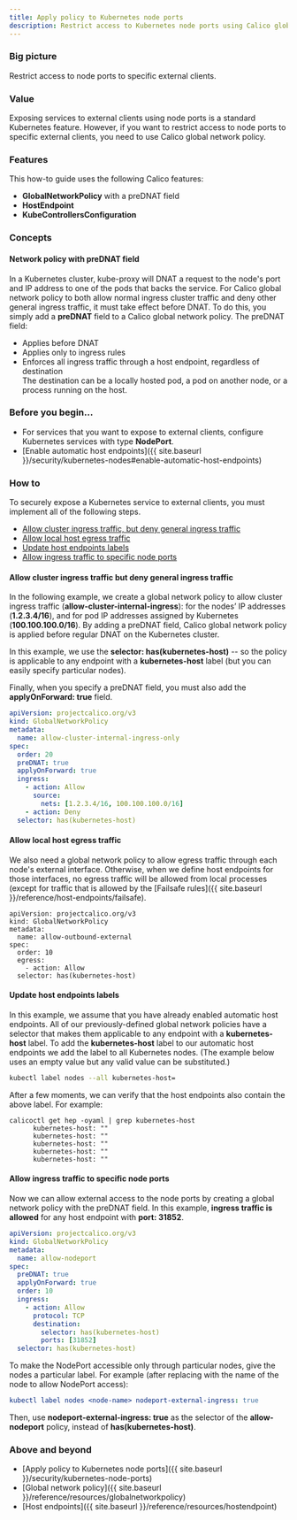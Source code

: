 ```yaml
---
title: Apply policy to Kubernetes node ports
description: Restrict access to Kubernetes node ports using Calico global network policy. Follow the steps to secure the host, the node ports, and the cluster. 
---
```


### Big picture

Restrict access to node ports to specific external clients.

### Value

Exposing services to external clients using node ports is a standard Kubernetes feature. However, if you want to restrict access to node ports to specific external clients, you need to use Calico global network policy.

### Features

This how-to guide uses the following Calico features:
- **GlobalNetworkPolicy** with a preDNAT field
- **HostEndpoint**
- **KubeControllersConfiguration**

### Concepts

#### Network policy with preDNAT field 

In a Kubernetes cluster, kube-proxy will DNAT a request to the node's port and IP address to one of the pods that backs the service. For Calico global network policy to both allow normal ingress cluster traffic and deny other general ingress traffic, it must take effect before DNAT. To do this, you simply add a **preDNAT** field to a Calico global network policy. The preDNAT field:

- Applies before DNAT
- Applies only to ingress rules
- Enforces all ingress traffic through a host endpoint, regardless of destination  
  The destination can be a locally hosted pod, a pod on another node, or a process running on the host. 

### Before you begin...

- For services that you want to expose to external clients, configure Kubernetes services with type **NodePort**. 
- [Enable automatic host endpoints]({{ site.baseurl }}/security/kubernetes-nodes#enable-automatic-host-endpoints)

### How to

To securely expose a Kubernetes service to external clients, you must implement all of the following steps. 

- [Allow cluster ingress traffic, but deny general ingress traffic](#allow-cluster-ingress-traffic-but-deny-general-ingress-traffic)
- [Allow local host egress traffic](#allow-local-host-egress-traffic)
- [Update host endpoints labels](#update-host-endpoints-labels)
- [Allow ingress traffic to specific node ports](#allow-ingress-traffic-to-specific-node-ports)

#### Allow cluster ingress traffic but deny general ingress traffic

In the following example, we create a global network policy to allow cluster ingress traffic (**allow-cluster-internal-ingress**): for the nodes’ IP addresses (**1.2.3.4/16**), and for pod IP addresses assigned by Kubernetes (**100.100.100.0/16**). By adding a preDNAT field, Calico global network policy is applied before regular DNAT on the Kubernetes cluster. 

In this example, we use the **selector: has(kubernetes-host)** -- so the policy is applicable to any endpoint with a **kubernetes-host** label (but you can easily specify particular nodes). 

Finally, when you specify a preDNAT field, you must also add the **applyOnForward: true** field.

```yaml
apiVersion: projectcalico.org/v3
kind: GlobalNetworkPolicy
metadata:
  name: allow-cluster-internal-ingress-only
spec:
  order: 20
  preDNAT: true
  applyOnForward: true
  ingress:
    - action: Allow
      source:
        nets: [1.2.3.4/16, 100.100.100.0/16]
    - action: Deny
  selector: has(kubernetes-host)
```

#### Allow local host egress traffic   

We also need a global network policy to allow egress traffic through each node's external interface. Otherwise, when we define host endpoints for those interfaces, no egress traffic will be allowed from local processes (except for traffic that is allowed by the [Failsafe rules]({{ site.baseurl }}/reference/host-endpoints/failsafe).

```
apiVersion: projectcalico.org/v3
kind: GlobalNetworkPolicy
metadata:
  name: allow-outbound-external
spec:
  order: 10
  egress:
    - action: Allow
  selector: has(kubernetes-host)
```

#### Update host endpoints labels

In this example, we assume that you have already enabled automatic host endpoints.
All of our previously-defined global network policies have a selector that makes them applicable to any endpoint with a **kubernetes-host** label.
To add the **kubernetes-host** label to our automatic host endpoints we add the label to all Kubernetes nodes. (The example below uses an empty value but any valid value can be substituted.)

```bash
kubectl label nodes --all kubernetes-host=
```

After a few moments, we can verify that the host endpoints also contain the above label. For example:

```
calicoctl get hep -oyaml | grep kubernetes-host
      kubernetes-host: ""
      kubernetes-host: ""
      kubernetes-host: ""
      kubernetes-host: ""
      kubernetes-host: ""
```

#### Allow ingress traffic to specific node ports

Now we can allow external access to the node ports by creating a global network policy with the preDNAT field. In this example, **ingress traffic is allowed** for any host endpoint with **port: 31852**.

```yaml
apiVersion: projectcalico.org/v3
kind: GlobalNetworkPolicy
metadata:
  name: allow-nodeport
spec:
  preDNAT: true
  applyOnForward: true
  order: 10
  ingress:
    - action: Allow
      protocol: TCP
      destination:
        selector: has(kubernetes-host)
        ports: [31852]
  selector: has(kubernetes-host)
  ```

To make the NodePort accessible only through particular nodes, give the nodes a particular label.
For example (after replacing <node-name> with the name of the node to allow NodePort access):

```yaml
kubectl label nodes <node-name> nodeport-external-ingress: true
```

Then, use **nodeport-external-ingress: true** as the selector of the **allow-nodeport** policy, instead of **has(kubernetes-host)**.

### Above and beyond

- [Apply policy to Kubernetes node ports]({{ site.baseurl }}/security/kubernetes-node-ports)
- [Global network policy]({{ site.baseurl }}/reference/resources/globalnetworkpolicy) 
- [Host endpoints]({{ site.baseurl }}/reference/resources/hostendpoint)
